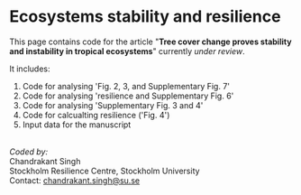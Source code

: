 # Ecosystems stability and resilience

This page contains code for the article "**Tree cover change proves stability and instability in tropical ecosystems**" currently *under review*.


It includes:
1. Code for analysing 'Fig. 2, 3, and Supplementary Fig. 7'
2. Code for analysing 'resilience and Supplementary Fig. 6'
3. Code for analysing 'Supplementary Fig. 3 and 4'
4. Code for calcualting resilience ('Fig. 4')
5. Input data for the manuscript

\
*Coded by:*\
Chandrakant Singh\
Stockholm Resilience Centre, Stockholm University\
Contact: chandrakant.singh@su.se
